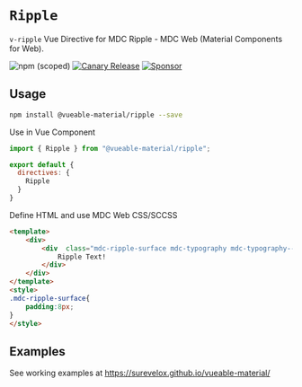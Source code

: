 # `Ripple`
`v-ripple` Vue Directive for MDC Ripple - MDC Web (Material Components for Web).

![npm (scoped)](https://img.shields.io/npm/v/@vueable-material/ripple)
[![Canary Release](https://github.com/surevelox/vueable-material/actions/workflows/canary-release.yml/badge.svg)](https://github.com/surevelox/vueable-material/actions/workflows/canary-release.yml)
[![Sponsor](https://img.shields.io/badge/Sponsor-%E2%9D%A4-ff69b4)](https://github.com/sponsors/surevelox)


## Usage


```bash
npm install @vueable-material/ripple --save
```

Use in Vue Component

```javascript
import { Ripple } from "@vueable-material/ripple";

export default {
  directives: {
    Ripple
  }
}
``` 
Define HTML and use MDC Web CSS/SCCSS
```html
<template>
    <div>
        <div  class="mdc-ripple-surface mdc-typography mdc-typography--caption" v-ripple>
            Ripple Text!
        </div>
    </div>
</template>
<style>
.mdc-ripple-surface{
    padding:8px;
}
</style>
```

## Examples

See working examples at https://surevelox.github.io/vueable-material/